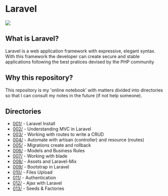 # Laravel

![](https://camo.githubusercontent.com/c4b3056564d4d97f40afa08cffefa26c2a695316/68747470733a2f2f7265732e636c6f7564696e6172792e636f6d2f6474666276766b79702f696d6167652f75706c6f61642f76313536363333313337372f6c61726176656c2d6c6f676f6c6f636b75702d636d796b2d7265642e737667)

## What is Laravel?
Laravel is a web application framework with expressive, elegant syntax. With this framework the developer can create secure and stable applications following the best pratices devised by the PHP community

## Why this repository?
This repository is my 'online notebook' with matters divided into directories so that I can consult my notes in the future (if not help someone).

## Directories

* [001/](https://github.com/g4br-4d3v/laravel-study/tree/master/001) - Laravel Install
* [002/](https://github.com/g4br-4d3v/laravel-study/tree/master/002) - Understanding MVC in Laravel
* [003/](https://github.com/g4br-4d3v/laravel-study/tree/master/003) - Working with routes to write a CRUD
* [004/](https://github.com/g4br-4d3v/laravel-study/tree/master/004) - Automate with artisan (controller) and resource (routes)
* [005/](https://github.com/g4br-4d3v/laravel-study/tree/master/005) - Migrations create and rollback
* [006/](https://github.com/g4br-4d3v/laravel-study/tree/master/006) - Models and Business Rules
* [007/](https://github.com/g4br-4d3v/laravel-study/tree/master/007) - Working with blade
* [008/](https://github.com/g4br-4d3v/laravel-study/tree/master/008) - Assets and Laravel-Mix
* [009/](https://github.com/g4br-4d3v/laravel-study/tree/master/009) - Bootstrap in Laravel
* [010/](https://github.com/g4br-4d3v/laravel-study/tree/master/010) - Files Upload
* [011/](https://github.com/g4br-4d3v/laravel-study/tree/master/011) - Authentication
* [012/](https://github.com/g4br-4d3v/laravel-study/tree/master/012) - Ajax with Laravel
* [013/](https://github.com/g4br-4d3v/laravel-study/tree/master/013) - Seeds & Factories
